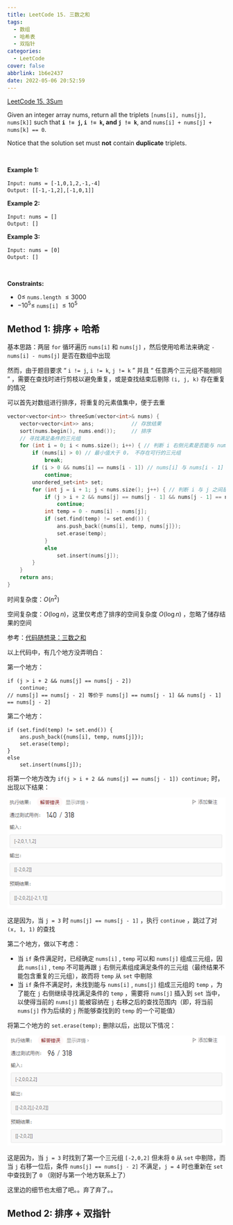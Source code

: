 ```yaml
---
title: LeetCode 15. 三数之和
tags:
  - 数组
  - 哈希表
  - 双指针
categories:
  - LeetCode
cover: false
abbrlink: 1b6e2437
date: 2022-05-06 20:52:59
---
```


[LeetCode 15. 3Sum](https://leetcode-cn.com/problems/3sum/)

Given an integer array nums, return all the triplets `[nums[i], nums[j], nums[k]]` such that **`i != j`, `i != k`, and `j != k`**, and `nums[i] + nums[j] + nums[k] == 0`.

Notice that the solution set must **not** contain **duplicate** triplets.

 

**Example 1:**

    Input: nums = [-1,0,1,2,-1,-4]
    Output: [[-1,-1,2],[-1,0,1]]

**Example 2:**

    Input: nums = []
    Output: []

**Example 3:**

    Input: nums = [0]
    Output: []
 

**Constraints:**

 - $0 \le$ `nums.length` $\le 3000$
 - $- 10^5 \le$ `nums[i]` $\le 10^5$


## Method 1: 排序 + 哈希

基本思路：两层 `for` 循环遍历 `nums[i]` 和 `nums[j]` ，然后使用哈希法来确定 `- nums[i] - nums[j]` 是否在数组中出现

然而，由于题目要求 “ `i != j`, `i != k`, `j != k` ” 并且 “ 任意两个三元组不能相同 ” ，需要在查找时进行剪枝以避免重复，或是查找结束后剔除 `(i, j, k)` 存在重复的情况

可以首先对数组进行排序，将重复的元素值集中，便于去重

```cpp
vector<vector<int>> threeSum(vector<int>& nums) {
    vector<vector<int>> ans;            // 存放结果
    sort(nums.begin(), nums.end());     // 排序
    // 寻找满足条件的三元组
    for (int i = 0; i < nums.size(); i++) { // 判断 i 右侧元素是否能与 nums[i] 组成三元组
        if (nums[i] > 0) // 最小值大于 0， 不存在可行的三元组
            break;
        if (i > 0 && nums[i] == nums[i - 1]) // nums[i] 与 nums[i - 1] 重复，应跳过（似乎这里也存在某些坑）
            continue;
        unordered_set<int> set;
        for (int j = i + 1; j < nums.size(); j++) { // 判断 i 与 j 之间是否有元素能够与 nums[i] , nums[j] 形成三元组
            if (j > i + 2 && nums[j] == nums[j - 1] && nums[j - 1] == nums[j - 2]) // nums[j] 与 nums[j - 1] , nums[j - 2] 重复，跳过
                continue;
            int temp = 0 - nums[i] - nums[j];
            if (set.find(temp) != set.end()) {
                ans.push_back({nums[i], temp, nums[j]});
                set.erase(temp);
            }
            else
                set.insert(nums[j]);
        }
    }
    return ans;
}
```

时间复杂度：$O(n^2)$

空间复杂度：$O(\log{n})$，这里仅考虑了排序的空间复杂度 $O(\log{n})$ ，忽略了储存结果的空间

参考：[代码随想录：三数之和](https://www.programmercarl.com/0015.%E4%B8%89%E6%95%B0%E4%B9%8B%E5%92%8C.html#%E5%93%88%E5%B8%8C%E8%A7%A3%E6%B3%95)

以上代码中，有几个地方没弄明白：

第一个地方：

    if (j > i + 2 && nums[j] == nums[j - 2])
        continue;
    // nums[j] == nums[j - 2] 等价于 nums[j] == nums[j - 1] && nums[j - 1] == nums[j - 2]

第二个地方：

    if (set.find(temp) != set.end()) {
        ans.push_back({nums[i], temp, nums[j]});
        set.erase(temp);
    }
    else
        set.insert(nums[j]);

将第一个地方改为 `if(j > i + 2 && nums[j] == nums[j - 1]) continue;`  时，出现以下结果：

![](LeetCode15-三数之和/1.png)

这是因为，当 `j = 3` 时 `nums[j] == nums[j - 1]` ，执行 `continue` ，跳过了对 `(x, 1, 1)` 的查找

第二个地方，做以下考虑：
 - 当 `if` 条件满足时，已经确定 `nums[i]` , `temp` 可以和 `nums[j]` 组成三元组，因此  `nums[i]` , `temp` 不可能再跟 `j` 右侧元素组成满足条件的三元组（最终结果不能包含重复的三元组），故而将 `temp` 从 `set` 中剔除
 - 当 `if` 条件不满足时，未找到能与 `nums[i]` , `nums[j]` 组成三元组的 `temp` ，为了能在 `j` 右侧继续寻找满足条件的 `temp` ，需要将 `nums[j]` 插入到 `set` 当中，以使得当前的 `nums[j]` 能被容纳在 `j` 右移之后的查找范围内（即，将当前 `nums[j]` 作为后续的 `j` 所能够查找到的 `temp` 的一个可能值） 

将第二个地方的 `set.erase(temp);` 删除以后，出现以下情况：

![](LeetCode15-三数之和/2.png)

这是因为，当 `j = 3` 时找到了第一个三元组 `[-2,0,2]` 但未将 `0` 从 `set` 中剔除，而当 `j` 右移一位后，条件 `nums[j] == nums[j - 2]` 不满足，`j = 4` 时也重新在 `set` 中查找到了 `0` （刚好与第一个地方联系上了）

这里边的细节也太细了吧。。弃了弃了。。

## Method 2: 排序 + 双指针
